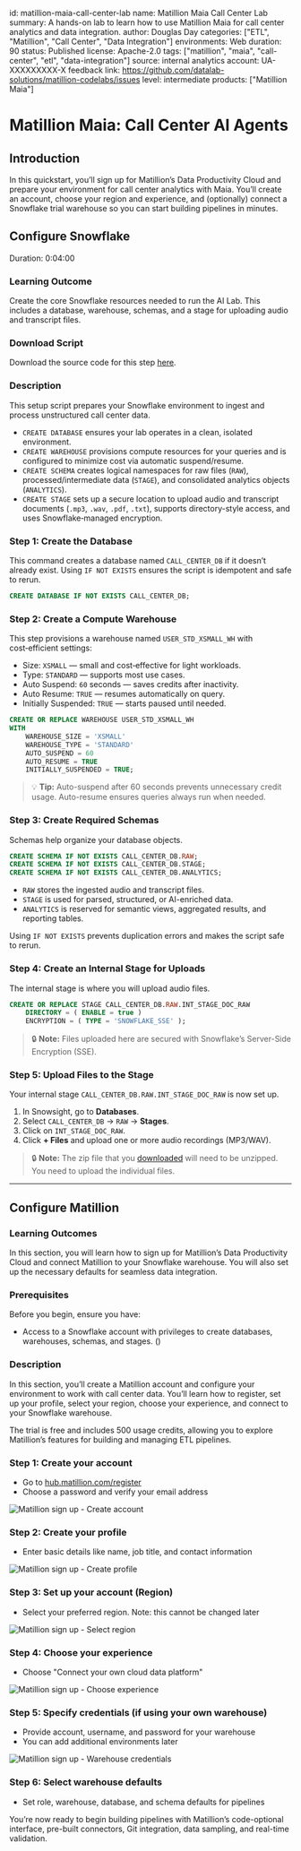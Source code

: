id: matillion-maia-call-center-lab
name: Matillion Maia Call Center Lab
summary: A hands-on lab to learn how to use Matillion Maia for call center analytics and data integration.
author: Douglas Day
categories: ["ETL", "Matillion", "Call Center", "Data Integration"]
environments: Web
duration: 90
status: Published
license: Apache-2.0
tags: ["matillion", "maia", "call-center", "etl", "data-integration"]
source: internal
analytics account: UA-XXXXXXXXX-X
feedback link: https://github.com/datalab-solutions/matillion-codelabs/issues
level: intermediate
products: ["Matillion Maia"]

# Matillion Maia: Call Center AI Agents

## Introduction

In this quickstart, you’ll sign up for Matillion’s Data Productivity Cloud and prepare your environment for call center analytics with Maia. You’ll create an account, choose your region and experience, and (optionally) connect a Snowflake trial warehouse so you can start building pipelines in minutes.

## Configure Snowflake
Duration: 0:04:00

### Learning Outcome
Create the core Snowflake resources needed to run the AI Lab. This includes a database, warehouse, schemas, and a stage for uploading audio and transcript files.

### Download Script
Download the source code for this step [here](https://github.com/datalabsolutions/AI-Labs/blob/main/snowflake-snowflake-intelligence-callcenter-lab/scripts/01-AI-LAB-CONFIGURATION.sql).

### Description
This setup script prepares your Snowflake environment to ingest and process unstructured call center data.

* `CREATE DATABASE` ensures your lab operates in a clean, isolated environment.
* `CREATE WAREHOUSE` provisions compute resources for your queries and is configured to minimize cost via automatic suspend/resume.
* `CREATE SCHEMA` creates logical namespaces for raw files (`RAW`), processed/intermediate data (`STAGE`), and consolidated analytics objects (`ANALYTICS`).
* `CREATE STAGE` sets up a secure location to upload audio and transcript documents (`.mp3`, `.wav`, `.pdf`, `.txt`), supports directory-style access, and uses Snowflake‑managed encryption.

### Step 1: Create the Database
This command creates a database named `CALL_CENTER_DB` if it doesn’t already exist. Using `IF NOT EXISTS` ensures the script is idempotent and safe to rerun.

```sql
CREATE DATABASE IF NOT EXISTS CALL_CENTER_DB;
```

### Step 2: Create a Compute Warehouse

This step provisions a warehouse named `USER_STD_XSMALL_WH` with cost‑efficient settings:

* Size: `XSMALL` — small and cost‑effective for light workloads.
* Type: `STANDARD` — supports most use cases.
* Auto Suspend: `60` seconds — saves credits after inactivity.
* Auto Resume: `TRUE` — resumes automatically on query.
* Initially Suspended: `TRUE` — starts paused until needed.

```sql
CREATE OR REPLACE WAREHOUSE USER_STD_XSMALL_WH
WITH
    WAREHOUSE_SIZE = 'XSMALL'
    WAREHOUSE_TYPE = 'STANDARD'
    AUTO_SUSPEND = 60
    AUTO_RESUME = TRUE
    INITIALLY_SUSPENDED = TRUE;
```

> 💡 **Tip:** Auto-suspend after 60 seconds prevents unnecessary credit usage. Auto-resume ensures queries always run when needed.

### Step 3: Create Required Schemas

Schemas help organize your database objects.

```sql
CREATE SCHEMA IF NOT EXISTS CALL_CENTER_DB.RAW;
CREATE SCHEMA IF NOT EXISTS CALL_CENTER_DB.STAGE;
CREATE SCHEMA IF NOT EXISTS CALL_CENTER_DB.ANALYTICS;
```

* `RAW` stores the ingested audio and transcript files.
* `STAGE` is used for parsed, structured, or AI-enriched data.
* `ANALYTICS` is reserved for semantic views, aggregated results, and reporting tables.

Using `IF NOT EXISTS` prevents duplication errors and makes the script safe to rerun.

### Step 4: Create an Internal Stage for Uploads

The internal stage is where you will upload audio files. 

```sql
CREATE OR REPLACE STAGE CALL_CENTER_DB.RAW.INT_STAGE_DOC_RAW
    DIRECTORY = ( ENABLE = true )
    ENCRYPTION = ( TYPE = 'SNOWFLAKE_SSE' );
```
> 🔒 **Note:** Files uploaded here are secured with Snowflake’s Server-Side Encryption (SSE).

### Step 5: Upload Files to the Stage

Your internal stage `CALL_CENTER_DB.RAW.INT_STAGE_DOC_RAW` is now set up.

1. In Snowsight, go to **Databases**.
2. Select `CALL_CENTER_DB` → `RAW` → **Stages**.
3. Click on `INT_STAGE_DOC_RAW`.
4. Click **+ Files** and upload one or more audio recordings (MP3/WAV).

> 🔒 **Note:** The zip file that you [downloaded](https://github.com/datalabsolutions/AI-Labs/blob/a27daf7c5d6f72949cc73c820351348d755bbd9c/snowflake-snowflake-intelligence-callcenter-lab/assets/audio_files/audio-files.zip?raw=1) will need to be unzipped.  You need to upload the individual files.

---
## Configure Matillion

### Learning Outcomes
In this section, you will learn how to sign up for Matillion’s Data Productivity Cloud and connect Matillion to your Snowflake warehouse. You will also set up the necessary defaults for seamless data integration.

### Prerequisites
Before you begin, ensure you have:
- Access to a Snowflake account with privileges to create databases, warehouses, schemas, and stages. ()

### Description
In this section, you’ll create a Matillion account and configure your environment to work with call center data. You’ll learn how to register, set up your profile, select your region, choose your experience, and connect to your Snowflake warehouse. 

The trial is free and includes 500 usage credits, allowing you to explore Matillion’s features for building and managing ETL pipelines.

### Step 1: Create your account
- Go to [hub.matillion.com/register](https://hub.matillion.com/register)
- Choose a password and verify your email address

![Matillion sign up - Create account](img/matillion-maia-call-center-lab/lab02/Matillion-Signup-01.01.png)

### Step 2: Create your profile
- Enter basic details like name, job title, and contact information

![Matillion sign up - Create profile](img/matillion-maia-call-center-lab/lab02/Matillion-Signup-01.02.png)

### Step 3: Set up your account (Region)
- Select your preferred region. Note: this cannot be changed later

![Matillion sign up - Select region](img/matillion-maia-call-center-lab/lab02/Matillion-Signup-01.03.png)

### Step 4: Choose your experience
- Choose "Connect your own cloud data platform"

![Matillion sign up - Choose experience](img/matillion-maia-call-center-lab/lab02/Matillion-Signup-01.04.png)

### Step 5: Specify credentials (if using your own warehouse)
- Provide account, username, and password for your warehouse
- You can add additional environments later

![Matillion sign up - Warehouse credentials](img/matillion-maia-call-center-lab/lab02/Matillion-Signup-01.05.png)

### Step 6: Select warehouse defaults
- Set role, warehouse, database, and schema defaults for pipelines

You’re now ready to begin building pipelines with Matillion’s code-optional interface, pre-built connectors, Git integration, data sampling, and real-time validation.
